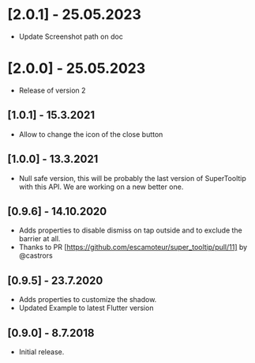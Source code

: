 
# [2.0.1] - 25.05.2023

* Update Screenshot path on doc
  
# [2.0.0] - 25.05.2023

* Release of version 2
  
## [1.0.1] - 15.3.2021

* Allow to change the icon of the close button

## [1.0.0] - 13.3.2021

* Null safe version, this will be probably the last version of SuperTooltip with this API. We are working on a new better one.

## [0.9.6] - 14.10.2020

* Adds properties to disable dismiss on tap outside and to exclude the barrier at all.
* Thanks to PR [https://github.com/escamoteur/super_tooltip/pull/11] by @castrors

## [0.9.5] - 23.7.2020

* Adds properties to customize the shadow.
* Updated Example to latest Flutter version
  
## [0.9.0] - 8.7.2018

* Initial release.
